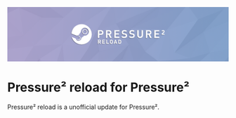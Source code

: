 ![Pressure² Logo](logo.png "Pressure²")

# Pressure² reload for Pressure²
Pressure² reload is a unofficial update for Pressure².
